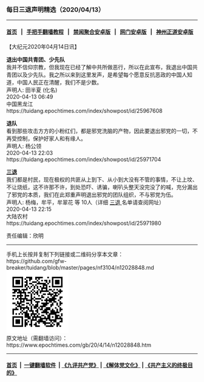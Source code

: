 ### 每日三退声明精选（2020/04/13）
------------------------

#### [首页](https://github.com/gfw-breaker/banned-news1/blob/master/README.md) &nbsp;&nbsp;|&nbsp;&nbsp; [手把手翻墙教程](https://github.com/gfw-breaker/guides/wiki) &nbsp;&nbsp;|&nbsp;&nbsp; [禁闻聚合安卓版](https://github.com/gfw-breaker/bn-android) &nbsp;&nbsp;|&nbsp;&nbsp; [网门安卓版](https://github.com/oGate2/oGate) &nbsp;&nbsp;|&nbsp;&nbsp; [神州正道安卓版](https://github.com/SzzdOgate/update) 



<div class="post_content" id="artbody" itemprop="articleBody">
 <!-- article content begin -->
 <p>
  【大纪元2020年04月14日讯】
 </p>
 <p>
  <strong>
   退出中国共青团、少先队
  </strong>
  <br/>
  我并不信仰宗教，但我现在已经了解中共所做恶行，所以在此宣布，我退出中国共青团以及少先队。我之所以来到这里发声，是希望每个愿意反抗恶政的中国人知道，中国人民正在清醒，我们不是少数。
  <br/>
  声明人: 田半夏 (化名)
  <br/>
  2020-04-13 06:49
  <br/>
  中国黑龙江
  <br/>
  https://tuidang.epochtimes.com/index/showpost/id/25967608
 </p>
 <p>
  <strong>
   退队
  </strong>
  <br/>
  看到那些攻击方方的小粉红们，都是邪党洗脑的产物，因此要退出邪党的一切，不再受控制，保护好家人和有缘人。
  <br/>
  声明人: 杨公领
  <br/>
  2020-04-13 22:03
  <br/>
  https://tuidang.epochtimes.com/index/showpost/id/25971704
 </p>
 <p>
  <strong>
   <a href="https://www.epochtimes.com/gb/tag/%E4%B8%89%E9%80%80.html">
    三退
   </a>
  </strong>
  <br/>
  我们都是村民，现在极权的共匪从上到下、从小到大没有不管的事情，不让上坟、不让烧纸，这不许那不许，到处恐吓、诱骗，喇叭头整天没完没了的喊，充分漏出了邪党的本质，我们在此郑重声明退出邪党的团队组织，不与邪党为伍。
  <br/>
  声明人: 杨梅，牟平，牟翠花 等 10人（详细
  <a href="https://www.epochtimes.com/gb/tag/%E4%B8%89%E9%80%80.html">
   三退
  </a>
  名单请查阅网址）
  <br/>
  2020-04-13 22:15
  <br/>
  大陆农村
  <br/>
  https://tuidang.epochtimes.com/index/showpost/id/25971980
 </p>
 <p>
  责任编辑：欣明
 </p>
 <!-- article content end -->
 <div id="below_article_ad">
 </div>
</div>

<hr/>
手机上长按并复制下列链接或二维码分享本文章：<br/>
https://github.com/gfw-breaker/tuidang/blob/master/pages/nf3104/n12028848.md <br/>
<a href='https://github.com/gfw-breaker/tuidang/blob/master/pages/nf3104/n12028848.md'><img src='https://github.com/gfw-breaker/tuidang/blob/master/pages/nf3104/n12028848.md.png'/></a> <br/>
原文地址（需翻墙访问）：https://www.epochtimes.com/gb/20/4/14/n12028848.htm


------------------------
#### [首页](https://github.com/gfw-breaker/banned-news/blob/master/README.md) &nbsp;|&nbsp; [一键翻墙软件](https://github.com/gfw-breaker/nogfw/blob/master/README.md) &nbsp;| [《九评共产党》](https://github.com/gfw-breaker/9ping.md/blob/master/README.md#九评之一评共产党是什么) | [《解体党文化》](https://github.com/gfw-breaker/jtdwh.md/blob/master/README.md) | [《共产主义的终极目的》](https://github.com/gfw-breaker/gczydzjmd.md/blob/master/README.md)


<img src='http://gfw-breaker.win/tuidang/pages/nf3104/n12028848.md' width='0px' height='0px'/>